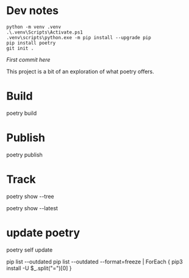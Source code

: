 # Dev notes
    python -m venv .venv  
    .\.venv\Scripts\Activate.ps1  
    .venv\scripts\python.exe -m pip install --upgrade pip  
    pip install poetry  
    git init .  

*First commit here*

This project is a bit of an exploration of what poetry offers.


# Build
poetry build 

# Publish 
poetry publish


# Track 
poetry show --tree

poetry show --latest


# update poetry
poetry self update

pip list --outdated
pip list --outdated --format=freeze | ForEach { pip3 install -U $_.split("=")[0] }

